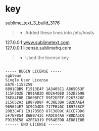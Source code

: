 # key
sublime_text_3_build_3176
> * Added these lines into  /etc/hosts 

127.0.0.1       www.sublimetext.com<br>
127.0.0.1       license.sublimehq.com<br>

> * Used the license key

<code>
----- BEGIN LICENSE -----
sgbteam
Single User License
EA7E-1153259
8891CBB9 F1513E4F 1A3405C1 A865D53F
115F202E 7B91AB2D 0D2A40ED 352B269B
76E84F0B CD69BFC7 59F2DFEF E267328F
215652A3 E88F9D8F 4C38E3BA 5B2DAAE4
969624E7 DC9CD4D5 717FB40C 1B9738CF
20B3C4F1 E917B5B3 87C38D9C ACCE7DD8
5F7EF854 86B9743C FADC04AA FB0DA5C0
F913BE58 42FEA319 F954EFDD AE881E0B
------ END LICENSE ------
</code>
